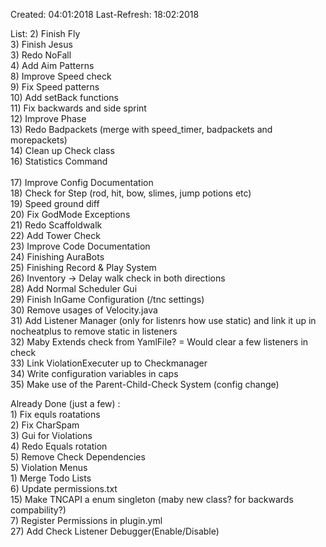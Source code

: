 Created: 04:01:2018
Last-Refresh: 18:02:2018

List:
    2) Finish Fly<br>
    3) Finish Jesus<br>
    3) Redo NoFall<br>
    4) Add Aim Patterns<br>
    8) Improve Speed check<br>
    9) Fix Speed patterns<br>
    10) Add setBack functions<br>
    11) Fix backwards and side sprint<br>
    12) Improve Phase<br>
    13) Redo Badpackets (merge with speed_timer, badpackets and morepackets)<br>
    14) Clean up Check class<br>
    16) Statistics Command<br><br>
    17) Improve Config Documentation<br>
    18) Check for Step (rod, hit, bow, slimes, jump potions etc)<br>
    19) Speed ground diff<br>
    20) Fix GodMode Exceptions<br>
    21) Redo Scaffoldwalk<br>
    22) Add Tower Check<br>
    23) Improve Code Documentation<br>
    24) Finishing AuraBots<br>
    25) Finishing Record & Play System<br>
    26) Inventory -> Delay walk check in both directions<br>
    28) Add Normal Scheduler Gui<br>
    29) Finish InGame Configuration (/tnc settings)<br>
    30) Remove usages of Velocity.java<br>
    31) Add Listener Manager (only for listenrs how use static) and link it up in nocheatplus to remove static in listeners<br>
    32) Maby Extends check from YamlFile? = Would clear a few listeners in check<br>
    33) Link ViolationExecuter up to Checkmanager<br>
    34) Write configuration variables in caps<br>
    35) Make use of the Parent-Child-Check System (config change)<br>

Already Done (just a few) :<br>
    1) Fix equls roatations<br>
    2) Fix CharSpam<br>
    3) Gui for Violations<br>
    4) Redo Equals rotation<br>
    5) Remove Check Dependencies<br>
    5) Violation Menus<br>
    1) Merge Todo Lists<br>
    6) Update permissions.txt<br>
    15) Make TNCAPI a enum singleton (maby new class? for backwards compability?)<br>
    7) Register Permissions in plugin.yml<br>
    27) Add Check Listener Debugger(Enable/Disable)<br>

